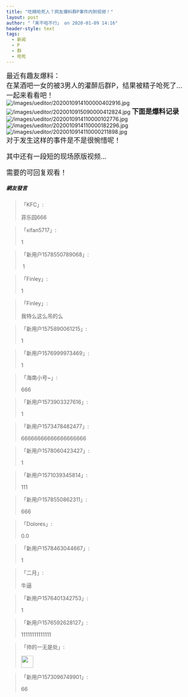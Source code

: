 ```yaml
---
title: "吃精呛死人？网友爆料群P事件内附视频！"
layout: post
author: "「来不哈不行」 on 2020-01-09 14:16"
header-style: text
tags:
  - 新闻
  - P
  - 群
  - 呛死
---
```


<span style="font-size: 18px;">最近有趣友爆料：</span>
<br>
<span style="font-size: 18px;">在某酒吧一女的被3男人的灌醉后群P，结果被精子呛死了...</span>
<br>
<span style="font-size: 18px;">一起来看看吧！</span>
<br>
<img src="http://images.feileyuan.com/images/ueditor/2020010914100000402916.jpg" title="/images/ueditor/2020010914100000402916.jpg" alt="/images/ueditor/2020010914100000402916.jpg"><input type="hidden" value="菲乐园提供"><br>
<img src="http://images.feileyuan.com/images/ueditor/2020010915090000412824.jpg" title="/images/ueditor/2020010915090000412824.jpg" alt="/images/ueditor/2020010915090000412824.jpg">
<span style="font-size: 18px;"><strong>下面是爆料记录</strong></span>
<br>
<img src="http://images.feileyuan.com/images/ueditor/2020010914110000102776.jpg" title="/images/ueditor/2020010914110000102776.jpg" alt="/images/ueditor/2020010914110000102776.jpg">
<img src="http://images.feileyuan.com/images/ueditor/2020010914110000182296.jpg" title="/images/ueditor/2020010914110000182296.jpg" alt="/images/ueditor/2020010914110000182296.jpg">
<img src="http://images.feileyuan.com/images/ueditor/2020010914110000211898.jpg" title="/images/ueditor/2020010914110000211898.jpg" alt="/images/ueditor/2020010914110000211898.jpg">
<br>
<span style="font-size: 18px;"></span>
<span style="font-size: 18px;">对于发生这样的事件是不是很惋惜呢！</span>
<br>
<br>
<span style="font-size: 18px;">其中还有一段短的现场原版视频...</span>
<br>
<br>
<span style="font-size: 18px;">需要的可回复观看！</span>
<span style="font-size: 18px;"></span>
<br>

##### 網友發言 
> 「KFC」:
> <p>菲乐园666</p>

> 「xifan5717」:
> <p>1</p>

> 「新用户1578550789068」:
> <p>&nbsp;1</p>

> 「Finley」:
> <p>1</p>

> 「Finley」:
> <p>我特么这么吊的么</p>

> 「新用户1575890061215」:
> <p>1</p>

> 「新用户1576999973469」:
> <p>1</p>

> 「海南小号~」:
> <p>666</p>

> 「新用户1573903327616」:
> <p>1</p>

> 「新用户1573478482477」:
> <p>66666666666666666666</p>

> 「新用户1578060423427」:
> <p>1</p>

> 「新用户1571039345814」:
> <p>111</p>

> 「新用户1578550862311」:
> <p>666</p>

> 「Dolores」:
> <p>0.0</p>

> 「新用户1578463044667」:
> <p>1</p>

> 「二月」:
> <p>牛逼</p>

> 「新用户1576401342753」:
> <p>1</p>

> 「新用户1576592628127」:
> <p>11111111111111</p>

> 「帅的一无是处」:
> <p><img src="https://images.feileyuan.com/images/ueditor/dialogs/emotion/images/default/df_001.gif" width="32" height="32"></p>

> 「新用户1573096749901」:
> <p>66</p>


